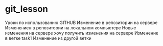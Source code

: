 # git_lesson
Уроки по использованию GITHUB
Изменение в репозитории на сервере
Изменениен в репозитории на локальном компьютере
Новые изменения на сервере
хочу получить изменения на сервере
Изменение в ветке task1
Изменение из другой ветки
